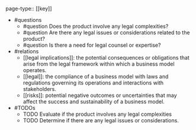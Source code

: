 page-type:: [[key]]
- #questions
	- #question Does the product involve any legal complexities?
	- #question Are there any legal issues or considerations related to the product?
	- #question Is there a need for legal counsel or expertise?
- #relations
	- [[legal implications]]: the potential consequences or obligations that arise from the legal framework within which a business model operates.
	- [[legal]]: the compliance of a business model with laws and regulations governing its operations and interactions with stakeholders.
	- [[risks]]: potential negative outcomes or uncertainties that may affect the success and sustainability of a business model.
- #TODOs
	- TODO Evaluate if the product involves any legal complexities
	- TODO  Determine if there are any legal issues or considerations.

